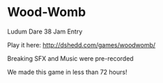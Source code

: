 # Wood-Womb
Ludum Dare 38 Jam Entry

Play it here: http://dshedd.com/games/woodwomb/

Breaking SFX and Music were pre-recorded

We made this game in less than 72 hours!
